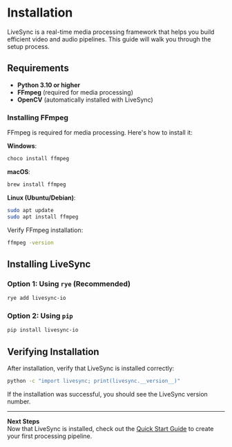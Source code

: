 # Installation

LiveSync is a real-time media processing framework that helps you build efficient video and audio pipelines. This guide will walk you through the setup process.

## Requirements

- **Python 3.10 or higher**
- **FFmpeg** (required for media processing)
- **OpenCV** (automatically installed with LiveSync)

### Installing FFmpeg

FFmpeg is required for media processing. Here's how to install it:

**Windows**:

```bash
choco install ffmpeg
```

**macOS**:

```bash
brew install ffmpeg
```

**Linux (Ubuntu/Debian)**:

```bash
sudo apt update
sudo apt install ffmpeg
```

Verify FFmpeg installation:

```bash
ffmpeg -version
```

## Installing LiveSync

### Option 1: Using `rye` (Recommended)

```bash
rye add livesync-io
```

### Option 2: Using `pip`

```bash
pip install livesync-io
```

## Verifying Installation

After installation, verify that LiveSync is installed correctly:

```bash
python -c "import livesync; print(livesync.__version__)"
```

If the installation was successful, you should see the LiveSync version number.

---

**Next Steps**  
Now that LiveSync is installed, check out the [Quick Start Guide](quickstart.md) to create your first processing pipeline.
